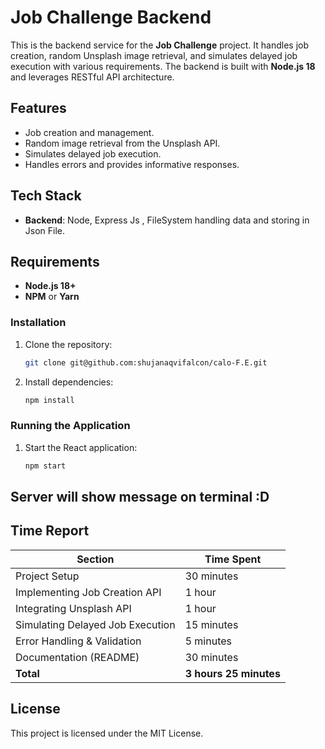 # Job Challenge Backend

This is the backend service for the **Job Challenge** project. It handles job creation, random Unsplash image retrieval, and simulates delayed job execution with various requirements. The backend is built with **Node.js 18** and leverages RESTful API architecture.

## Features

- Job creation and management.
- Random image retrieval from the Unsplash API.
- Simulates delayed job execution.
- Handles errors and provides informative responses.

## Tech Stack

- **Backend**: Node, Express Js , FileSystem handling data and storing in Json File.

## Requirements

- **Node.js 18+**
- **NPM** or **Yarn**

### Installation

1. Clone the repository:

   ```bash
   git clone git@github.com:shujanaqvifalcon/calo-F.E.git
   ```

2. Install dependencies:

   ```bash
   npm install
   ```

### Running the Application

1. Start the React application:

   ```bash
   npm start
   ```

## Server will show message on terminal :D

## Time Report

| Section                          | Time Spent             |
| -------------------------------- | ---------------------- |
| Project Setup                    | 30 minutes             |
| Implementing Job Creation API    | 1 hour                 |
| Integrating Unsplash API         | 1 hour                 |
| Simulating Delayed Job Execution | 15 minutes             |
| Error Handling & Validation      | 5 minutes              |
| Documentation (README)           | 30 minutes             |
| **Total**                        | **3 hours 25 minutes** |

## License

This project is licensed under the MIT License.
